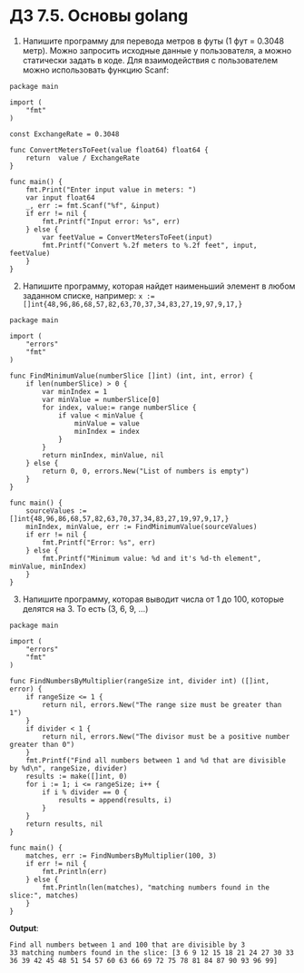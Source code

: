 # ДЗ 7.5. Основы golang

1) Напишите программу для перевода метров в футы (1 фут = 0.3048 метр). 
   Можно запросить исходные данные у пользователя, а можно статически 
   задать в коде. Для взаимодействия с пользователем можно использовать 
   функцию Scanf:
```
package main

import (
	"fmt"
)

const ExchangeRate = 0.3048

func ConvertMetersToFeet(value float64) float64 {
	return  value / ExchangeRate
}

func main() {
	fmt.Print("Enter input value in meters: ")
	var input float64
	_, err := fmt.Scanf("%f", &input)
	if err != nil {
		fmt.Printf("Input error: %s", err)
	} else {
		var feetValue = ConvertMetersToFeet(input)
		fmt.Printf("Convert %.2f meters to %.2f feet", input, feetValue)
	}
}

```
2) Напишите программу, которая найдет наименьший элемент в любом заданном 
   списке, например: ```x := []int{48,96,86,68,57,82,63,70,37,34,83,27,19,97,9,17,}```
```
package main

import (
	"errors"
	"fmt"
)

func FindMinimumValue(numberSlice []int) (int, int, error) {
	if len(numberSlice) > 0 {
		var minIndex = 1
		var minValue = numberSlice[0]
		for index, value:= range numberSlice {
			if value < minValue {
				minValue = value
				minIndex = index
			}
		}
		return minIndex, minValue, nil
	} else {
		return 0, 0, errors.New("List of numbers is empty")
	}
}

func main() {
	sourceValues := []int{48,96,86,68,57,82,63,70,37,34,83,27,19,97,9,17,}
	minIndex, minValue, err := FindMinimumValue(sourceValues)
	if err != nil {
		fmt.Printf("Error: %s", err)
	} else {
		fmt.Printf("Minimum value: %d and it's %d-th element", minValue, minIndex)
	}
}

```


3) Напишите программу, которая выводит числа от 1 до 100, 
   которые делятся на 3. То есть (3, 6, 9, …)
```
package main

import (
	"errors"
	"fmt"
)

func FindNumbersByMultiplier(rangeSize int, divider int) ([]int, error) {
	if rangeSize <= 1 {
		return nil, errors.New("The range size must be greater than 1")
	}
	if divider < 1 {
		return nil, errors.New("The divisor must be a positive number greater than 0")
	}
	fmt.Printf("Find all numbers between 1 and %d that are divisible by %d\n", rangeSize, divider)
	results := make([]int, 0)
	for i := 1; i <= rangeSize; i++ {
		if i % divider == 0 {
			results = append(results, i)
		}
	}
	return results, nil
}

func main() {
	matches, err := FindNumbersByMultiplier(100, 3)
	if err != nil {
		fmt.Println(err)
	} else {
		fmt.Println(len(matches), "matching numbers found in the slice:", matches)
	}
}

```

__Output__: 
```commandline
Find all numbers between 1 and 100 that are divisible by 3
33 matching numbers found in the slice: [3 6 9 12 15 18 21 24 27 30 33 36 39 42 45 48 51 54 57 60 63 66 69 72 75 78 81 84 87 90 93 96 99]
```